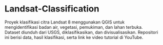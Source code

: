 # Landsat-Classification
Proyek klasifikasi citra Landsat 8 menggunakan QGIS untuk mengidentifikasi badan air, vegetasi, pemukiman, dan lahan terbuka. Dataset diunduh dari USGS, diklasifikasikan, dan divisualisasikan. Repositori ini berisi data, hasil klasifikasi, serta link ke video tutorial di YouTube.
